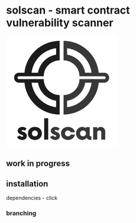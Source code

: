 # solscan - smart contract vulnerability scanner

<img src="/logo.png" width="300"/>

## work in progress

## installation
dependencies - click
### branching
